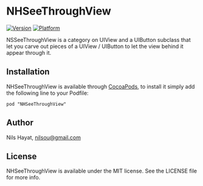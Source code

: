 # NHSeeThroughView

[![Version](http://cocoapod-badges.herokuapp.com/v/NHSeeThroughView/badge.png)](http://cocoadocs.org/docsets/NHSeeThroughView)
[![Platform](http://cocoapod-badges.herokuapp.com/p/NHSeeThroughView/badge.png)](http://cocoadocs.org/docsets/NHSeeThroughView)

NSSeeThroughView is a category on UIView and a UIButton subclass that let you carve out pieces of a UIView / UIButton to let the view behind it appear through it.

## Installation

NHSeeThroughView is available through [CocoaPods](http://cocoapods.org), to install
it simply add the following line to your Podfile:

    pod "NHSeeThroughView"

## Author

Nils Hayat, nilsou@gmail.com

## License

NHSeeThroughView is available under the MIT license. See the LICENSE file for more info.


